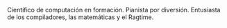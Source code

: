 Científico de computación en formación.
Pianista por diversión.
Entusiasta de los compiladores, las matemáticas y el Ragtime.

<!---
4A474D53/4A474D53 is a ✨ special ✨ repository because its `README.md` (this file) appears on your GitHub profile.
You can click the Preview link to take a look at your changes.
--->
